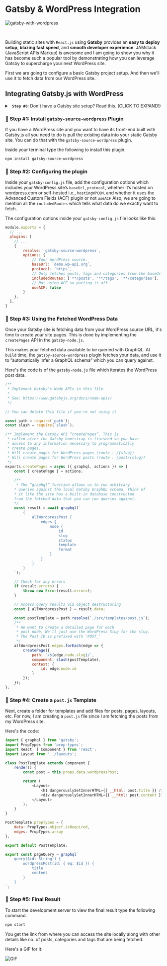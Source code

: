 # Gatsby & WordPress Integration

![gatsby-with-wordpress](https://on.ahmda.ws/5e3eae/c)

<br>

Building static sites with `React.js` using **Gatsby** provides an **easy to deploy setup**, **blazing fast speed**, and **smooth developer experience**. JAMstack (JavaScript APIs Markup) is awesome and I am going to show you why it has become such a popular tool by demonstrating how you can leverage Gatsby to supercharge your next WordPress site.

First we are going to configure a basic Gatsby project setup. And then we'll use it to fetch data from our WordPress site.

## Integrating Gatsby.js with WordPress

 <details>
 <summary> <strong><code> Step #0</code></strong>: Don't have a Gatsby site setup? Read this. (CLICK TO EXPAND!) </summary>

In case you are an absolute beginner and this is your first time with Gatsby.js, all you need to do is follow these steps mentioned below. These will help you set up a basic Gatsby project.

- Install the Gatsby CLI by typing the following command in your terminal

```sh
npm install -g gatsby-cli
```

- Next, create a new Gatsby.js site through the following.

```sh
gatsby new site-name
```

- To access your site folder contents type the following.

```sh
cd site-name
```

- Finally, start the development server to begin building your Gatsby.js site.

```sh
gatsby develop
```

</details>

### 🔘 Step #1: Install `gatsby-source-wordpress` Plugin

If you have a WordPress site and you want to have its front-end built with Gatsby.js all you need to do is pull the existing data into your static Gatsby site. You can do that with the `gatsby-source-wordpress` plugin.

Inside your terminal type the following to install this plugin.

```sh
npm install gatsby-source-wordpress
```

### 🔘 Step #2: Configuring the plugin

Inside your `gatsby-config.js` file, add the configuration options which includes your WordPress site’s `baseUrl`, `protocol`, whether it’s hosted on wordpress.com or self-hosted i.e., `hostingWPCOM`, and whether it uses the Advanced Custom Fields (ACF) plugin or not `useACF` Also, we are going to mention all the `includedRoutes` which tells what data do we exactly want to fetch.

The configuration options inside your `gatsby-config.js` file looks like this:

```js
module.exports = {
  // ...
  plugins: [
    // ...
    {
    	resolve: `gatsby-source-wordpress`,
    	options: {
    		// Your WordPress source.
    		baseUrl: `demo.wp-api.org`,
    		protocol: `https`,
    		// Only fetches posts, tags and categories from the baseUrl.
    		includedRoutes: ['**/posts', '**/tags', '**/categories'],
    		// Not using ACF so putting it off.
    		useACF: false
    	}
    },
  ],
}
```

### 🔘 Step #3: Using the Fetched WordPress Data

Once your Gatsby site is fetching data from your WordPress source URL, it's time to create your site pages. This is done by implementing the `createPages` API in the `gatsby-node.js`.

This makes your fetched data available to be queried with GraphQL. At `build` time, the `gatsby-source-wordpress` plugin fetches your data, and use it to ”automatically infer a GraphQL schema” which you can query against.

Here's the code is of the `gatsby-node.js` file which iterates the WordPress post data.

```js
/**
 * Implement Gatsby's Node APIs in this file.
 *
 * See: https://www.gatsbyjs.org/docs/node-apis/
 */

// You can delete this file if you're not using it

const path = require(`path`);
const slash = require(`slash`);

/** Implement the Gatsby API “createPages”. This is
 * called after the Gatsby bootstrap is finished so you have
 * access to any information necessary to programmatically
 * create pages.
 * Will create pages for WordPress pages (route : /{slug})
 * Will create pages for WordPress posts (route : /post/{slug})
 */
exports.createPages = async ({ graphql, actions }) => {
	const { createPage } = actions;

	/**
	 * The “graphql” function allows us to run arbitrary
	* queries against the local Gatsby GraphQL schema. Think of
	* it like the site has a built-in database constructed
	from the fetched data that you can run queries against.
	*/
	const result = await graphql(`
		{
			allWordpressPost {
				edges {
					node {
						id
						slug
						status
						template
						format
					}
				}
			}
		}
	`);

	// Check for any errors
	if (result.errors) {
		throw new Error(result.errors);
	}

	// Access query results via object destructuring
	const { allWordpressPost } = result.data;

	const postTemplate = path.resolve(`./src/templates/post.js`);
	/**
	 * We want to create a detailed page for each
	 * post node. We'll just use the WordPress Slug for the slug.
	 * The Post ID is prefixed with 'POST_'
	 */
	allWordpressPost.edges.forEach(edge => {
		createPage({
			path: `/${edge.node.slug}/`,
			component: slash(postTemplate),
			context: {
				id: edge.node.id
			}
		});
	});
};
```

### 🔘 Step #4: Create a `post.js` Template

Next, create a folder for templates and add files for posts, pages, layouts, etc. For now, I am creating a `post.js` file since I am fetching the posts from my WordPress site.

Here's the code:

``` js
import { graphql } from 'gatsby';
import PropTypes from 'prop-types';
import React, { Component } from 'react';
import Layout from '../layouts';

class PostTemplate extends Component {
	render() {
		const post = this.props.data.wordpressPost;

		return (
			<Layout>
				<h1 dangerouslySetInnerHTML={{ __html: post.title }} />
				<div dangerouslySetInnerHTML={{ __html: post.content }} />
			</Layout>
		);
	}
}

PostTemplate.propTypes = {
	data: PropTypes.object.isRequired,
	edges: PropTypes.array
};

export default PostTemplate;

export const pageQuery = graphql`
	query($id: String!) {
		wordpressPost(id: { eq: $id }) {
			title
			content
		}
	}
`;

```

### 🔘 Step #5: Final Result

To start the development server to view the final result type the following command.

```sh
npm start
```

You get the link from where you can access the site locally along with other details like no. of posts, categories and tags that are being fetched.

Here's a GIF for it:

![GIF](https://on.ahmda.ws/948668/c)
